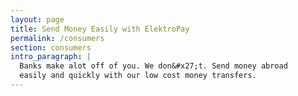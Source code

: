 ```yaml
---
layout: page
title: Send Money Easily with ElektroPay
permalink: /consumers
section: consumers
intro_paragraph: |
  Banks make alot off of you. We don&#x27;t. Send money abroad 
  easily and quickly with our low cost money transfers.
---
```

